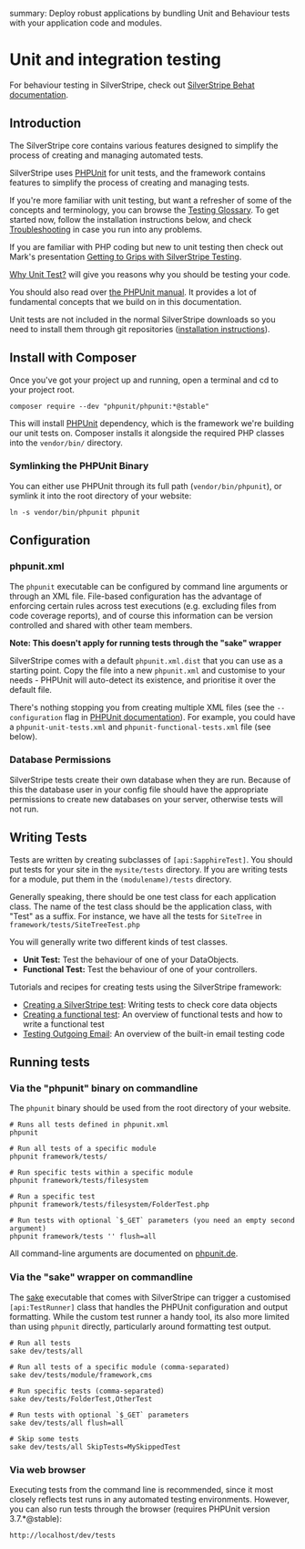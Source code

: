 summary: Deploy robust applications by bundling Unit and Behaviour tests with your application code and modules.

# Unit and integration testing

For behaviour testing in SilverStripe, check out [SilverStripe Behat documentation](https://github.com/silverstripe-labs/silverstripe-behat-extension/).

## Introduction

The SilverStripe core contains various features designed to simplify the process of creating and managing automated tests.

SilverStripe uses [PHPUnit](http://www.phpunit.de) for unit tests, and the framework contains features to simplify the
process of creating and managing tests.

If you're more familiar with unit testing, but want a refresher of some of the concepts and terminology, you can browse
the [Testing Glossary](glossary). To get started now, follow the installation instructions below, and check
[Troubleshooting](testing-guide-troubleshooting) in case you run into any problems.

If you are familiar with PHP coding but new to unit testing then check out Mark's presentation [Getting to Grips with SilverStripe Testing](http://www.slideshare.net/maetl/getting-to-grips-with-silverstripe-testing).

[Why Unit Test?](why-should-i-test) will give you reasons why you should be testing your code.

You should also read over [the PHPUnit manual](http://www.phpunit.de/manual/current/en/). It provides a lot of
fundamental concepts that we build on in this documentation.

Unit tests are not included in the normal SilverStripe downloads so you need to install them through git repositories
([installation instructions](getting_started/composer)).

## Install with Composer

Once you've got your project up and running, open a terminal and cd to your project root.

	composer require --dev "phpunit/phpunit:*@stable"

This will install [PHPUnit](http://www.phpunit.de/) dependency, which is the framework we're
building our unit tests on.  Composer installs it alongside the required PHP classes into the `vendor/bin/` directory.

### Symlinking the PHPUnit Binary
You can either use PHPUnit through its full path (`vendor/bin/phpunit`), or symlink it into the root directory of your website:

	ln -s vendor/bin/phpunit phpunit

## Configuration

### phpunit.xml

The `phpunit` executable can be configured by command line arguments or through an XML file. File-based configuration has
the advantage of enforcing certain rules across test executions (e.g. excluding files from code coverage reports), and
of course this information can be version controlled and shared with other team members.

**Note: This doesn't apply for running tests through the "sake" wrapper**

SilverStripe comes with a default `phpunit.xml.dist` that you can use as a starting point. Copy the file into a new
`phpunit.xml` and customise to your needs - PHPUnit will auto-detect its existence, and prioritise it over the default
file.

There's nothing stopping you from creating multiple XML files (see the `--configuration` flag in
[PHPUnit documentation](http://www.phpunit.de/manual/current/en/textui.html)). For example, you could have a
`phpunit-unit-tests.xml` and `phpunit-functional-tests.xml` file (see below).

### Database Permissions

SilverStripe tests create their own database when they are run. Because of this the database user in your config file
should have the appropriate permissions to create new databases on your server, otherwise tests will not run.

## Writing Tests

Tests are written by creating subclasses of `[api:SapphireTest]`.  You should put tests for your site in the
`mysite/tests` directory.  If you are writing tests for a module, put them in the `(modulename)/tests` directory.

Generally speaking, there should be one test class for each application class.  The name of the test class should be the
application class, with "Test" as a suffix.  For instance, we have all the tests for `SiteTree` in
`framework/tests/SiteTreeTest.php`

You will generally write two different kinds of test classes.

*  **Unit Test:** Test the behaviour of one of your DataObjects.
*  **Functional Test:** Test the behaviour of one of your controllers.

Tutorials and recipes for creating tests using the SilverStripe framework:

* [Creating a SilverStripe test](how_tos/write_a_sapphiretest): Writing tests to check core data objects
* [Creating a functional test](how_tos/write_a_functionaltest): An overview of functional tests and how to write a functional test
* [Testing Outgoing Email](how_tos/testing_email): An overview of the built-in email testing code

## Running tests

### Via the "phpunit" binary on commandline

The `phpunit` binary should be used from the root directory of your website.

	# Runs all tests defined in phpunit.xml
	phpunit

	# Run all tests of a specific module
	phpunit framework/tests/

	# Run specific tests within a specific module
	phpunit framework/tests/filesystem

	# Run a specific test
	phpunit framework/tests/filesystem/FolderTest.php

	# Run tests with optional `$_GET` parameters (you need an empty second argument)
	phpunit framework/tests '' flush=all

All command-line arguments are documented on
[phpunit.de](http://www.phpunit.de/manual/current/en/textui.html).

### Via the "sake" wrapper on commandline

The [sake](../cli) executable that comes with SilverStripe can trigger a customised
`[api:TestRunner]` class that handles the PHPUnit configuration and output formatting.
While the custom test runner a handy tool, its also more limited than using `phpunit` directly,
particularly around formatting test output.

	# Run all tests
	sake dev/tests/all

	# Run all tests of a specific module (comma-separated)
	sake dev/tests/module/framework,cms

	# Run specific tests (comma-separated)
	sake dev/tests/FolderTest,OtherTest

	# Run tests with optional `$_GET` parameters
	sake dev/tests/all flush=all

	# Skip some tests
	sake dev/tests/all SkipTests=MySkippedTest

### Via web browser

Executing tests from the command line is recommended, since it most closely reflects
test runs in any automated testing environments. However, you can also run tests through the browser (requires PHPUnit version 3.7.*@stable):

	http://localhost/dev/tests
